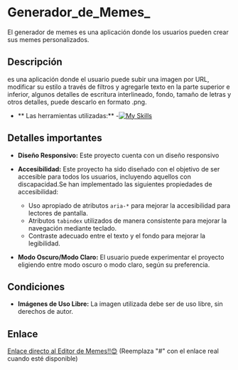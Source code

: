 # Generador_de_Memes_

El generador de memes es una aplicación donde los usuarios pueden crear sus memes personalizados.

## Descripción

es una aplicación donde el usuario puede subir una imagen por URL, modificar su estilo a través de filtros y agregarle texto en la parte superior e inferior, algunos detalles de escritura interlineado, fondo, tamaño de letras y otros detalles, puede descarlo en formato .png.

- ** Las herramientas utilizadas:**
-[![My Skills](https://skillicons.dev/icons?i=js,html,css)](https://skillicons.dev)

## Detalles importantes

- **Diseño Responsivo:** Este proyecto cuenta con un diseño responsivo 
 


- **Accesibilidad:** Este proyecto ha sido diseñado con el objetivo de ser accesible para todos los usuarios, incluyendo aquellos con discapacidad.Se han implementado las siguientes propiedades de accesibilidad:
  - Uso apropiado de atributos `aria-*` para mejorar la accesibilidad para lectores de pantalla.
  - Atributos `tabindex` utilizados de manera consistente para mejorar la navegación mediante teclado.
  - Contraste adecuado entre el texto y el fondo para mejorar la legibilidad.


- **Modo Oscuro/Modo Claro:** El usuario puede experimentar el proyecto eligiendo entre modo oscuro o modo claro, según su preferencia.

## Condiciones

- **Imágenes de Uso Libre:** La imagen utilizada debe ser de uso libre, sin derechos de autor.

## Enlace

[Enlace directo al Editor de Memes!!😊](#) (Reemplaza "#" con el enlace real cuando esté disponible)

##
